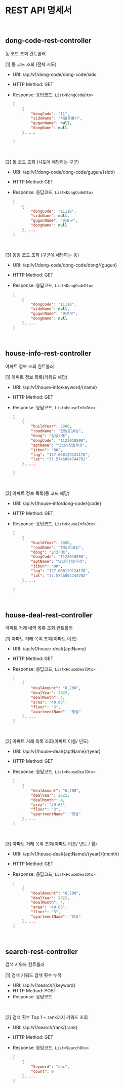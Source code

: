 # REST API 명세서

<br>

## dong-code-rest-controller
동 코드 조회 컨트롤러

[1] 동 코드 조회 (전체 시도)
- URI: /api/v1/dong-code/dong-code/sido
- HTTP Method: GET
- Response: 응답코드,  `List<DongCodeDto>`

    ```json
    [
        {
            "dongCode": "11",
            "sidoName": "서울특별시",
            "gugunName": null,
            "dongName": null
        }, ...

    ]
    ```

<br>

[2] 동 코드 조회 (시도에 해당하는 구군)
- URI: /api/v1/dong-code/dong-code/gugun/{sido}
- HTTP Method: GET
- Response: 응답코드,  `List<DongCodeDto>`

    ```json
    [
        {
            "dongCode": "11110",
            "sidoName": null,
            "gugunName": "종로구",
            "dongName": null
        }, ...
    ]
    ```

<br>

[3] 동동 코드 조회 (구군에 해당하는 동)
- URI: /api/v1/dong-code/dong-code/dong/{gugun}
- HTTP Method: GET
- Response: 응답코드,  `List<DongCodeDto>`

    ```json
    [
        {
            "dongCode": "11110",
            "sidoName": null,
            "gugunName": "종로구",
            "dongName": null
        }, ...
    ]
    ```

<br>


## house-info-rest-controller
아파트 정보 조회 컨트롤러

[1] 아파트 정보 목록(키워드 해당)
- URI: /api/v1/house-info/keyword/{name}
- HTTP Method: GET
- Response: 응답코드,  `List<HouseInfoDto>`

    ```json
    [
        {
            "buildYear": 2000,
            "roadName": "전농로10길",
            "dong": "답십리동",
            "dongCode": "1123010500",
            "aptName": "답십리청솔우성",
            "jibun": "80",
            "lng": "127.060129124176",
            "lat": "37.5746094744702"
        }, ...

    ]
    ```

<br>

[2] 아파트 정보 목록(동 코드 해당)
- URI: /api/v1/house-info/dong-code/{code}
- HTTP Method: GET
- Response: 응답코드,  `List<HouseInfoDto>`

    ```json
    [
        {
            "buildYear": 2000,
            "roadName": "전농로10길",
            "dong": "답십리동",
            "dongCode": "1123010500",
            "aptName": "답십리청솔우성",
            "jibun": "80",
            "lng": "127.060129124176",
            "lat": "37.5746094744702"
        }, ...

    ]
    ```

<br>


## house-deal-rest-controller
아파트 거래 내역 목록 조회 컨트롤러

[1] 아파트 거래 목록 조회(아파트 이름)
- URI: /api/v1/house-deal/{aptName}
- HTTP Method: GET
- Response: 응답코드,  `List<HouseDealDto>`

    ```json
    [
        {
            "dealAmount": "6,200",
            "dealYear": 2022,
            "dealMonth": 4,
            "area": "49.65",
            "floor": "3",
            "apartmentName": "청솔"
        }, ...
    ]
    ```

<br>


[2] 아파트 거래 목록 조회(아파트 이름/ 년도)
- URI: /api/v1/house-deal/{aptName}/{year}
- HTTP Method: GET
- Response: 응답코드,  `List<HouseDealDto>`

    ```json
    [
        {
            "dealAmount": "6,200",
            "dealYear": 2022,
            "dealMonth": 4,
            "area": "49.65",
            "floor": "3",
            "apartmentName": "청솔"
        }, ...
    ]
    ```

<br>


[3] 아파트 거래 목록 조회(아파트 이름/ 년도 / 월)
- URI: /api/v1/house-deal/{aptName}/{year}/{month}
- HTTP Method: GET
- Response: 응답코드,  `List<HouseDealDto>`

    ```json
    [
        {
            "dealAmount": "6,200",
            "dealYear": 2022,
            "dealMonth": 4,
            "area": "49.65",
            "floor": "3",
            "apartmentName": "청솔"
        }, ...
    ]
    ```

<br>



## search-rest-controller
검색 키워드 컨트롤러

[1] 검색 키워드 검색 횟수 누적
- URI: /api/v1/search/{keyword}
- HTTP Method: POST
- Response: 응답코드

<br>


[2] 검색 횟수 Top 1 ~ rank까지 키워드 조회
- URI: /api/v1/search/rank/{rank}
- HTTP Method: GET
- Response: 응답코드,  `List<SearchDto>`

    ```json
    [
        {
            "keyword": "abc",
            "count": 9
        }, ...
    ]
    ```
